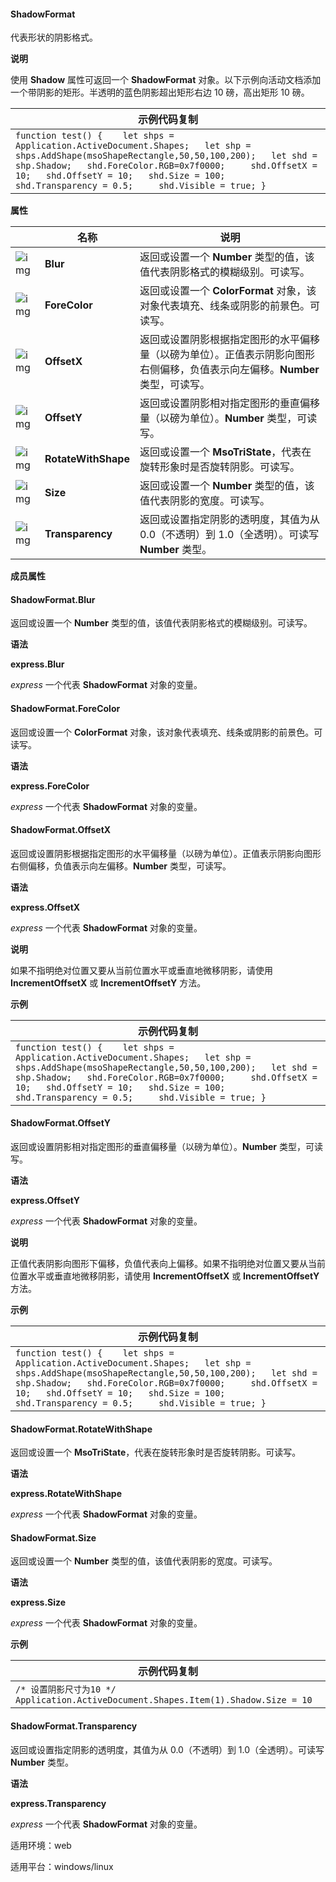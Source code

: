 #### **ShadowFormat**



代表形状的阴影格式。

**说明**

使用 **Shadow** 属性可返回一个 **ShadowFormat** 对象。以下示例向活动文档添加一个带阴影的矩形。半透明的蓝色阴影超出矩形右边 10 磅，高出矩形 10 磅。

| 示例代码复制                                                 |
| ------------------------------------------------------------ |
| `function test() { 	let shps = Application.ActiveDocument.Shapes; 	let shp = shps.AddShape(msoShapeRectangle,50,50,100,200); 	let shd = shp.Shadow; 	shd.ForeColor.RGB=0x7f0000; 	shd.OffsetX = 10; 	shd.OffsetY = 10; 	shd.Size = 100; 	shd.Transparency = 0.5; 	shd.Visible = true; }` |

**属性**

|                                                              | 名称                | 说明                                                         |
| ------------------------------------------------------------ | ------------------- | ------------------------------------------------------------ |
| ![img](https://qn.cache.wpscdn.cn/encs/doc/office_v19/gif/properties.gif) | **Blur**            | 返回或设置一个 **Number** 类型的值，该值代表阴影格式的模糊级别。可读写。 |
| ![img](https://qn.cache.wpscdn.cn/encs/doc/office_v19/gif/properties.gif) | **ForeColor**       | 返回或设置一个 **ColorFormat** 对象，该对象代表填充、线条或阴影的前景色。可读写。 |
| ![img](https://qn.cache.wpscdn.cn/encs/doc/office_v19/gif/properties.gif) | **OffsetX**         | 返回或设置阴影根据指定图形的水平偏移量（以磅为单位）。正值表示阴影向图形右侧偏移，负值表示向左偏移。**Number** 类型，可读写。 |
| ![img](https://qn.cache.wpscdn.cn/encs/doc/office_v19/gif/properties.gif) | **OffsetY**         | 返回或设置阴影相对指定图形的垂直偏移量（以磅为单位）。**Number** 类型，可读写。 |
| ![img](https://qn.cache.wpscdn.cn/encs/doc/office_v19/gif/properties.gif) | **RotateWithShape** | 返回或设置一个 **MsoTriState**，代表在旋转形象时是否旋转阴影。可读写。 |
| ![img](https://qn.cache.wpscdn.cn/encs/doc/office_v19/gif/properties.gif) | **Size**            | 返回或设置一个 **Number** 类型的值，该值代表阴影的宽度。可读写。 |
| ![img](https://qn.cache.wpscdn.cn/encs/doc/office_v19/gif/properties.gif) | **Transparency**    | 返回或设置指定阴影的透明度，其值为从 0.0（不透明）到 1.0（全透明）。可读写 **Number** 类型。 |

**成员属性**

#### **ShadowFormat.Blur**

返回或设置一个 **Number** 类型的值，该值代表阴影格式的模糊级别。可读写。

**语法**

**express.Blur**

*express*   一个代表 **ShadowFormat** 对象的变量。

#### **ShadowFormat.ForeColor**

返回或设置一个 **ColorFormat** 对象，该对象代表填充、线条或阴影的前景色。可读写。

**语法**

**express.ForeColor**

*express*   一个代表 **ShadowFormat** 对象的变量。

#### **ShadowFormat.OffsetX**

返回或设置阴影根据指定图形的水平偏移量（以磅为单位）。正值表示阴影向图形右侧偏移，负值表示向左偏移。**Number** 类型，可读写。

**语法**

**express.OffsetX**

*express*   一个代表 **ShadowFormat** 对象的变量。

**说明**

如果不指明绝对位置又要从当前位置水平或垂直地微移阴影，请使用 **IncrementOffsetX** 或 **IncrementOffsetY** 方法。

**示例**

| 示例代码复制                                                 |
| ------------------------------------------------------------ |
| `function test() { 	let shps = Application.ActiveDocument.Shapes; 	let shp = shps.AddShape(msoShapeRectangle,50,50,100,200); 	let shd = shp.Shadow; 	shd.ForeColor.RGB=0x7f0000; 	shd.OffsetX = 10; 	shd.OffsetY = 10; 	shd.Size = 100; 	shd.Transparency = 0.5; 	shd.Visible = true; }` |

#### **ShadowFormat.OffsetY**

返回或设置阴影相对指定图形的垂直偏移量（以磅为单位）。**Number** 类型，可读写。

**语法**

**express.OffsetY**

*express*   一个代表 **ShadowFormat** 对象的变量。

**说明**

正值代表阴影向图形下偏移，负值代表向上偏移。如果不指明绝对位置又要从当前位置水平或垂直地微移阴影，请使用 **IncrementOffsetX** 或 **IncrementOffsetY** 方法。

**示例**

| 示例代码复制                                                 |
| ------------------------------------------------------------ |
| `function test() { 	let shps = Application.ActiveDocument.Shapes; 	let shp = shps.AddShape(msoShapeRectangle,50,50,100,200); 	let shd = shp.Shadow; 	shd.ForeColor.RGB=0x7f0000; 	shd.OffsetX = 10; 	shd.OffsetY = 10; 	shd.Size = 100; 	shd.Transparency = 0.5; 	shd.Visible = true; }` |

#### **ShadowFormat.RotateWithShape**

返回或设置一个 **MsoTriState**，代表在旋转形象时是否旋转阴影。可读写。

**语法**

**express.RotateWithShape**

*express*   一个代表 **ShadowFormat** 对象的变量。

#### **ShadowFormat.Size**

返回或设置一个 **Number** 类型的值，该值代表阴影的宽度。可读写。

**语法**

**express.Size**

*express*   一个代表 **ShadowFormat** 对象的变量。

**示例**

| 示例代码复制                                                 |
| ------------------------------------------------------------ |
| `/* 设置阴影尺寸为10 */ Application.ActiveDocument.Shapes.Item(1).Shadow.Size = 10` |

#### **ShadowFormat.Transparency**

返回或设置指定阴影的透明度，其值为从 0.0（不透明）到 1.0（全透明）。可读写 **Number** 类型。

**语法**

**express.Transparency**

*express*   一个代表 **ShadowFormat** 对象的变量。

适用环境：web

适用平台：windows/linux